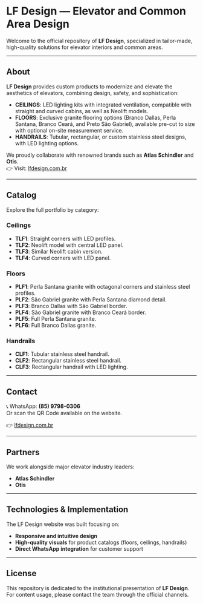 # LF Design — Elevator and Common Area Design

Welcome to the official repository of **LF Design**, specialized in tailor-made, high-quality solutions for elevator interiors and common areas.

---

## About

**LF Design** provides custom products to modernize and elevate the aesthetics of elevators, combining design, safety, and sophistication:

- **CEILINGS**: LED lighting kits with integrated ventilation, compatible with straight and curved cabins, as well as Neolift models.  
- **FLOORS**: Exclusive granite flooring options (Branco Dallas, Perla Santana, Branco Ceará, and Preto São Gabriel), available pre-cut to size with optional on-site measurement service.  
- **HANDRAILS**: Tubular, rectangular, or custom stainless steel designs, with LED lighting options.  

We proudly collaborate with renowned brands such as **Atlas Schindler** and **Otis**.  
👉 Visit: [lfdesign.com.br](https://lfdesign.com.br)

---

## Catalog

Explore the full portfolio by category:

### Ceilings
- **TLF1**: Straight corners with LED profiles.  
- **TLF2**: Neolift model with central LED panel.  
- **TLF3**: Similar Neolift cabin version.  
- **TLF4**: Curved corners with LED panel.  

### Floors
- **PLF1**: Perla Santana granite with octagonal corners and stainless steel profiles.  
- **PLF2**: São Gabriel granite with Perla Santana diamond detail.  
- **PLF3**: Branco Dallas with São Gabriel border.  
- **PLF4**: São Gabriel granite with Branco Ceará border.  
- **PLF5**: Full Perla Santana granite.  
- **PLF6**: Full Branco Dallas granite.  

### Handrails
- **CLF1**: Tubular stainless steel handrail.  
- **CLF2**: Rectangular stainless steel handrail.  
- **CLF3**: Rectangular handrail with LED lighting.  

---

## Contact

📞 WhatsApp: **(85) 9798-0306**  
Or scan the QR Code available on the website.  

👉 [lfdesign.com.br](https://lfdesign.com.br)

---

## Partners

We work alongside major elevator industry leaders:  

- **Atlas Schindler**  
- **Otis**

---

## Technologies & Implementation

The LF Design website was built focusing on:

- **Responsive and intuitive design**  
- **High-quality visuals** for product catalogs (floors, ceilings, handrails)  
- **Direct WhatsApp integration** for customer support  

---

## License

This repository is dedicated to the institutional presentation of **LF Design**.  
For content usage, please contact the team through the official channels.
